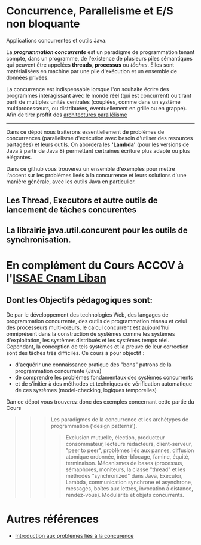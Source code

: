 # Concurrence, Parallelisme et E/S non bloquante 

Applications concurrentes et outils Java.

La _**programmation concurrente**_ est un paradigme de programmation tenant compte, dans un programme, de l'existence de plusieurs piles sémantiques qui peuvent être appelées **threads**, **processus** ou _tâches_. Elles sont matérialisées en machine par une pile d'exécution et un ensemble de données privées.

La concurrence est indispensable lorsque l'on souhaite écrire des programmes interagissant avec le monde réel (qui est concurrent) ou tirant parti de multiples unités centrales (couplées, comme dans un système multiprocesseurs, ou distribuées, éventuellement en grille ou en grappe). Afin de tirer proffit des [architectures parallélisme](https://fr.wikipedia.org/wiki/Parall%C3%A9lisme_(informatique))

---
Dans ce dépot nous traiterons essentiellement de problèmes de concurrences (parallelisme d'exécution avec besoin d'utilser des resources partagées) et leurs outils. On abordera les **'Lambda'** (pour les versions de Java à partir de Java 8) permettant certraines écriture plus adapté ou plus élégantes.

Dans ce github vous trouverez un ensemble d'exemples pour mettre l'accent sur les problèmes lieés à la concurrence et leurs solutions d'une manière générale, avec les outils Java en particulier.

## Les Thread, Executors et autre outils de lancement de tâches concurentes
## La librairie java.util.concurent pour les outils de synchronisation.

# En complément du Cours ACCOV à l'[ISSAE Cnam Liban](http://depinfo.isae.edu.lb)

## Dont les Objectifs pédagogiques sont:

De par le développement des technologies Web, des langages de programmation concurrente, des outils de programmation réseau et celui des processeurs multi-cœurs, le calcul concurrent est aujourd'hui omniprésent dans la construction de systèmes comme les systèmes d'exploitation, les systèmes distribués et les systèmes temps réel. Cependant, la conception de tels systèmes et la preuve de leur correction sont des tâches très difficiles.
Ce cours a pour objectif :
- d'acquérir une connaissance pratique des "bons" patrons de la programmation concurrente (Java)
- de comprendre les problèmes fondamentaux des systèmes concurrents
- et de s'initier à des méthodes et techniques de vérification automatique de ces  systèmes (model-checking, logiques temporelles) 

Dan ce dépot vous trouverez donc des exemples concernant cette partie du Cours

>>> Les paradigmes de la concurrence et les archétypes de programmation ('design patterns').
>>>>Exclusion mutuelle, élection, producteur consommateur, lecteurs rédacteurs, client-serveur, "peer to peer", problèmes liés aux pannes, diffusion atomique ordonnée, inter-blocage, famine, équité, terminaison.
Mécanismes de bases (processus, sémaphores, moniteurs, la classe "thread" et les méthodes "synchronized" dans Java, Executor, Lambda, communication synchrone et asynchrone, messages, boîtes aux lettres, invocation à distance, rendez-vous). Modularité et objets concurrents.

# Autres références

* [Introduction aux problèmes liés à la concurence](http://lps.cofares.net/ConcurenceEtSynchro/)
